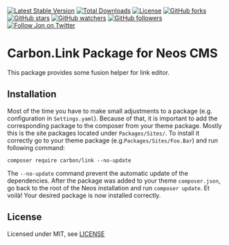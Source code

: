 [![Latest Stable Version](https://poser.pugx.org/carbon/link/v/stable)](https://packagist.org/packages/carbon/link)
[![Total Downloads](https://poser.pugx.org/carbon/link/downloads)](https://packagist.org/packages/carbon/link)
[![License](https://poser.pugx.org/carbon/link/license)](https://packagist.org/packages/carbon/link)
[![GitHub forks](https://img.shields.io/github/forks/jonnitto/Carbon.Link.svg?style=social&label=Fork)](https://github.com/jonnitto/Carbon.Link/fork)
[![GitHub stars](https://img.shields.io/github/stars/jonnitto/Carbon.Link.svg?style=social&label=Stars)](https://github.com/jonnitto/Carbon.Link/stargazers)
[![GitHub watchers](https://img.shields.io/github/watchers/jonnitto/Carbon.Link.svg?style=social&label=Watch)](https://github.com/jonnitto/Carbon.Link/subscription)
[![GitHub followers](https://img.shields.io/github/followers/jonnitto.svg?style=social&label=Follow)](https://github.com/jonnitto/followers)
[![Follow Jon on Twitter](https://img.shields.io/twitter/follow/jonnitto.svg?style=social&label=Follow)](https://twitter.com/jonnitto)

Carbon.Link Package for Neos CMS
======================================

This package provides some fusion helper for link editor.


Installation
------------

Most of the time you have to make small adjustments to a package (e.g. configuration in `Settings.yaml`). Because of that, it is important to add the corresponding package to the composer from your theme package. Mostly this is the site packages located under `Packages/Sites/`. To install it correctly go to your theme package (e.g.`Packages/Sites/Foo.Bar`) and run following command:
```
composer require carbon/link --no-update
```

The `--no-update` command prevent the automatic update of the dependencies. After the package was added to your theme `composer.json`, go back to the root of the Neos installation and run `composer update`. Et voilà! Your desired package is now installed correctly.

License
-------

Licensed under MIT, see [LICENSE](LICENSE)
